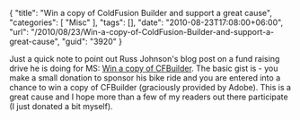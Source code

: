 {
	"title": "Win a copy of ColdFusion Builder and support a great cause",
	"categories": [
		"Misc"
	],
	"tags": [],
	"date": "2010-08-23T17:08:00+06:00",
	"url": "/2010/08/23/Win-a-copy-of-ColdFusion-Builder-and-support-a-great-cause",
	"guid": "3920"
}

Just a quick note to point out Russ Johnson's blog post on a fund raising drive he is doing for MS: <a href="http://angry-fly.com/post.cfm/win-a-copy-of-cfbuilder">Win a copy of CFBuilder</a>. The basic gist is - you make a small donation to sponsor his bike ride and you are entered into a chance to win a copy of CFBuilder (graciously provided by Adobe). This is a great cause and I hope more than a few of my readers out there participate (I just donated a bit myself).